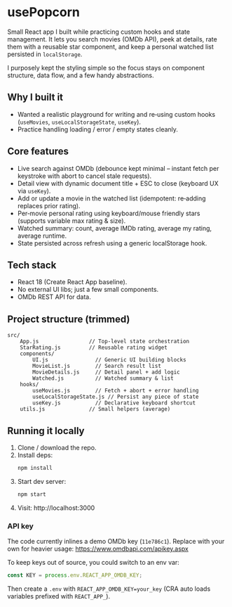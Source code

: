 # usePopcorn

Small React app I built while practicing custom hooks and state management. It lets you search movies (OMDb API), peek at details, rate them with a reusable star component, and keep a personal watched list persisted in `localStorage`.

I purposely kept the styling simple so the focus stays on component structure, data flow, and a few handy abstractions.

## Why I built it
- Wanted a realistic playground for writing and re‑using custom hooks (`useMovies`, `useLocalStorageState`, `useKey`).
- Practice handling loading / error / empty states cleanly.

## Core features
- Live search against OMDb (debounce kept minimal – instant fetch per keystroke with abort to cancel stale requests).
- Detail view with dynamic document title + ESC to close (keyboard UX via `useKey`).
- Add or update a movie in the watched list (idempotent: re‑adding replaces prior rating).
- Per‑movie personal rating using keyboard/mouse friendly stars (supports variable max rating & size).
- Watched summary: count, average IMDb rating, average my rating, average runtime.
- State persisted across refresh using a generic localStorage hook.

## Tech stack
- React 18 (Create React App baseline).
- No external UI libs; just a few small components.
- OMDb REST API for data.

## Project structure (trimmed)
```
src/
	App.js                // Top-level state orchestration
	StarRating.js         // Reusable rating widget
	components/
		UI.js               // Generic UI building blocks
		MovieList.js        // Search result list
		MovieDetails.js     // Detail panel + add logic
		Watched.js          // Watched summary & list
	hooks/
		useMovies.js        // Fetch + abort + error handling
		useLocalStorageState.js // Persist any piece of state
		useKey.js           // Declarative keyboard shortcut
	utils.js              // Small helpers (average)
```

## Running it locally
1. Clone / download the repo.
2. Install deps:
	 ```bash
	 npm install
	 ```
3. Start dev server:
	 ```bash
	 npm start
	 ```
4. Visit: http://localhost:3000

### API key
The code currently inlines a demo OMDb key (`11e786c1`). Replace with your own for heavier usage: https://www.omdbapi.com/apikey.aspx

To keep keys out of source, you could switch to an env var:
```js
const KEY = process.env.REACT_APP_OMDB_KEY;
```
Then create a `.env` with `REACT_APP_OMDB_KEY=your_key` (CRA auto loads variables prefixed with `REACT_APP_`).




